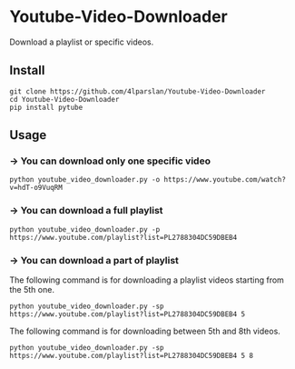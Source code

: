 # Youtube-Video-Downloader
Download a playlist or specific videos.

## Install
```
git clone https://github.com/4lparslan/Youtube-Video-Downloader
cd Youtube-Video-Downloader
pip install pytube
```
## Usage
### -> You can download only one specific video
```
python youtube_video_downloader.py -o https://www.youtube.com/watch?v=hdT-o9VuqRM
```
### -> You can download a full playlist
```
python youtube_video_downloader.py -p https://www.youtube.com/playlist?list=PL2788304DC59DBEB4
```
### -> You can download a part of playlist
The following command is for downloading a playlist videos starting from the 5th one.
```
python youtube_video_downloader.py -sp https://www.youtube.com/playlist?list=PL2788304DC59DBEB4 5
```
The following command is for downloading between 5th and 8th videos.
```
python youtube_video_downloader.py -sp https://www.youtube.com/playlist?list=PL2788304DC59DBEB4 5 8
```
